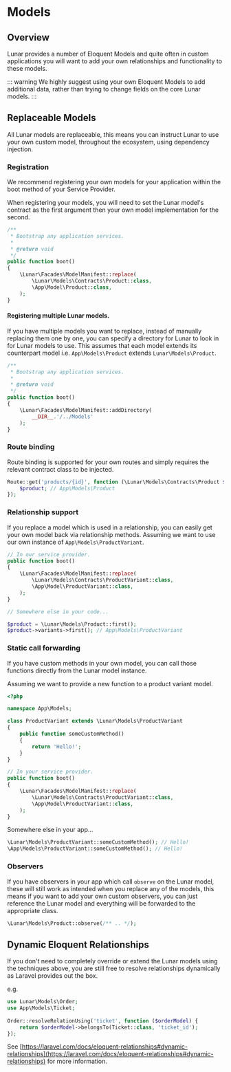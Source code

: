 # Models

## Overview

Lunar provides a number of Eloquent Models and quite often in custom applications you will want to add your own relationships and functionality to these models.

::: warning
We highly suggest using your own Eloquent Models to add additional data, rather than trying to change fields on the core Lunar models.
:::

## Replaceable Models
All Lunar models are replaceable, this means you can instruct Lunar to use your own custom model, throughout the ecosystem, using dependency injection.


### Registration
We recommend registering your own models for your application within the boot method of your Service Provider.

When registering your models, you will need to set the Lunar model's contract as the first argument then your own model implementation for the second.


```php
/**
 * Bootstrap any application services.
 *
 * @return void
 */
public function boot()
{
    \Lunar\Facades\ModelManifest::replace(
        \Lunar\Models\Contracts\Product::class,
        \App\Model\Product::class,
    );
}
```

#### Registering multiple Lunar models.

If you have multiple models you want to replace, instead of manually replacing them one by one, you can specify a directory for Lunar to look in for Lunar models to use.
This assumes that each model extends its counterpart model i.e. `App\Models\Product` extends `Lunar\Models\Product`.

```php
/**
 * Bootstrap any application services.
 *
 * @return void
 */
public function boot()
{
    \Lunar\Facades\ModelManifest::addDirectory(
        __DIR__.'/../Models'
    );
}
```

### Route binding

Route binding is supported for your own routes and simply requires the relevant contract class to be injected.

```php
Route::get('products/{id}', function (\Lunar\Models\Contracts\Product $product) {
    $product; // App\Models\Product
});
```

### Relationship support

If you replace a model which is used in a relationship, you can easily get your own model back via relationship methods. Assuming we want to use our own instance of `App\Models\ProductVariant`.

```php
// In our service provider.
public function boot()
{
    \Lunar\Facades\ModelManifest::replace(
        \Lunar\Models\Contracts\ProductVariant::class,
        \App\Model\ProductVariant::class,
    );
}

// Somewhere else in your code...

$product = \Lunar\Models\Product::first();
$product->variants->first(); // App\Models\ProductVariant
```

### Static call forwarding

If you have custom methods in your own model, you can call those functions directly from the Lunar model instance.

Assuming we want to provide a new function to a product variant model.

```php
<?php

namespace App\Models;

class ProductVariant extends \Lunar\Models\ProductVariant
{
    public function someCustomMethod()
    {
        return 'Hello!';
    }
}
```

```php
// In your service provider.
public function boot()
{
    \Lunar\Facades\ModelManifest::replace(
        \Lunar\Models\Contracts\ProductVariant::class,
        \App\Model\ProductVariant::class,
    );
}
```

Somewhere else in your app...

```php
\Lunar\Models\ProductVariant::someCustomMethod(); // Hello!
\App\Models\ProductVariant::someCustomMethod(); // Hello!
```

### Observers

If you have observers in your app which call `observe` on the Lunar model, these will still work as intended when you replace any of the models, this means if you 
want to add your own custom observers, you can just reference the Lunar model and everything will be forwarded to the appropriate class.

```php
\Lunar\Models\Product::observe(/** .. */);
```

## Dynamic Eloquent Relationships

If you don't need to completely override or extend the Lunar models using the techniques above, you are still free to resolve relationships dynamically as Laravel provides out the box.

e.g. 

```php
use Lunar\Models\Order;
use App\Models\Ticket;
 
Order::resolveRelationUsing('ticket', function ($orderModel) {
    return $orderModel->belongsTo(Ticket::class, 'ticket_id');
});
```

See [https://laravel.com/docs/eloquent-relationships#dynamic-relationships](https://laravel.com/docs/eloquent-relationships#dynamic-relationships) for more information.

